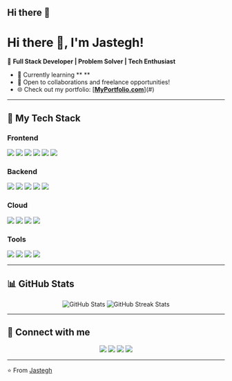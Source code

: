 ## Hi there 👋

# Hi there 👋, I'm Jastegh!

🎯 **Full Stack Developer | Problem Solver | Tech Enthusiast**

- 🌱 Currently learning ** **
- 💼 Open to collaborations and freelance opportunities!
- 🌐 Check out my portfolio: [**[MyPortfolio.com](https://jastegh.netlify.app/)**](#)

---

## 🚀 **My Tech Stack**

### Frontend
<img src="https://img.shields.io/badge/-HTML5-E34F26?logo=html5&logoColor=white" /> 
<img src="https://img.shields.io/badge/-CSS3-1572B6?logo=css3&logoColor=white" />
<img src="https://img.shields.io/badge/-JavaScript-F7DF1E?logo=javascript&logoColor=black" />
<img src="https://img.shields.io/badge/-React-61DAFB?logo=react&logoColor=black" />
<img src="https://img.shields.io/badge/-TypeScript-007ACC?logo=typescript&logoColor=white" />
<img src="https://img.shields.io/badge/-Next.js-000000?logo=nextdotjs&logoColor=white" />

### Backend
<img src="https://img.shields.io/badge/-Node.js-339933?logo=nodedotjs&logoColor=white" /> 
<img src="https://img.shields.io/badge/-Express.js-000000?logo=express&logoColor=white" />
<img src="https://img.shields.io/badge/-MongoDB-47A248?logo=mongodb&logoColor=white" />
<img src="https://img.shields.io/badge/-MySQL-4479A1?logo=mysql&logoColor=white" />
<img src="https://img.shields.io/badge/-Django-092E20?logo=django&logoColor=white" />

### Cloud
<img src="https://img.shields.io/badge/-AWS-232F3E?logo=amazonaws&logoColor=white" /> 
<img src="https://img.shields.io/badge/-Heroku-430098?logo=heroku&logoColor=white" />
<img src="https://img.shields.io/badge/-Firebase-FFCA28?logo=firebase&logoColor=black" />
<img src="https://img.shields.io/badge/-Vercel-000000?logo=vercel&logoColor=white" />

### Tools
<img src="https://img.shields.io/badge/-Git-F05032?logo=git&logoColor=white" /> 
<img src="https://img.shields.io/badge/-VSCode-007ACC?logo=visualstudiocode&logoColor=white" />
<img src="https://img.shields.io/badge/-Figma-F24E1E?logo=figma&logoColor=white" />
<img src="https://img.shields.io/badge/-Photoshop-31A8FF?logo=adobephotoshop&logoColor=white" />

---

## 📊 **GitHub Stats**
<p align="center">
<img src="https://github-readme-stats.vercel.app/api?username=Jastegh&show_icons=true&theme=radical" alt="GitHub Stats" />
<img src="https://github-readme-streak-stats.herokuapp.com/?user=Jastegh&theme=radical" alt="GitHub Streak Stats" />
</p>

---

## 🤝 **Connect with me**

<p align="center">
<a href="https://github.com/YourGitHubUsername"><img src="https://img.shields.io/badge/-GitHub-181717?logo=github&logoColor=white" /></a>
<a href="https://linkedin.com/in/YourLinkedIn"><img src="https://img.shields.io/badge/-LinkedIn-0077B5?logo=linkedin&logoColor=white" /></a>
<a href="https://twitter.com/YourTwitter"><img src="https://img.shields.io/badge/-Twitter-1DA1F2?logo=twitter&logoColor=white" /></a>
<a href="mailto:youremail@example.com"><img src="https://img.shields.io/badge/-Email-D14836?logo=gmail&logoColor=white" /></a>
</p>

---

⭐️ From [Jastegh](https://github.com/Jastegh)
